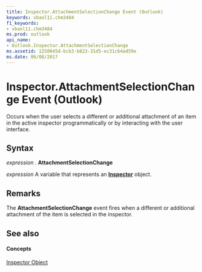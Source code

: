 ```yaml
---
title: Inspector.AttachmentSelectionChange Event (Outlook)
keywords: vbaol11.chm3484
f1_keywords:
- vbaol11.chm3484
ms.prod: outlook
api_name:
- Outlook.Inspector.AttachmentSelectionChange
ms.assetid: 1250045d-bcb3-b823-31d5-ec31c64ad59e
ms.date: 06/08/2017
---
```



# Inspector.AttachmentSelectionChange Event (Outlook)

Occurs when the user selects a different or additional attachment of an item in the active inspector programmatically or by interacting with the user interface.


## Syntax

 _expression_ . **AttachmentSelectionChange**

 _expression_ A variable that represents an **[Inspector](inspector-object-outlook.md)** object.


## Remarks

The  **AttachmentSelectionChange** event fires when a different or additional attachment of the item is selected in the inspector.


## See also


#### Concepts


[Inspector Object](inspector-object-outlook.md)

